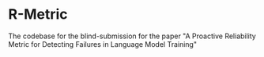 # R-Metric
The codebase for the blind-submission for the paper "A Proactive Reliability Metric for Detecting Failures in Language Model Training"
